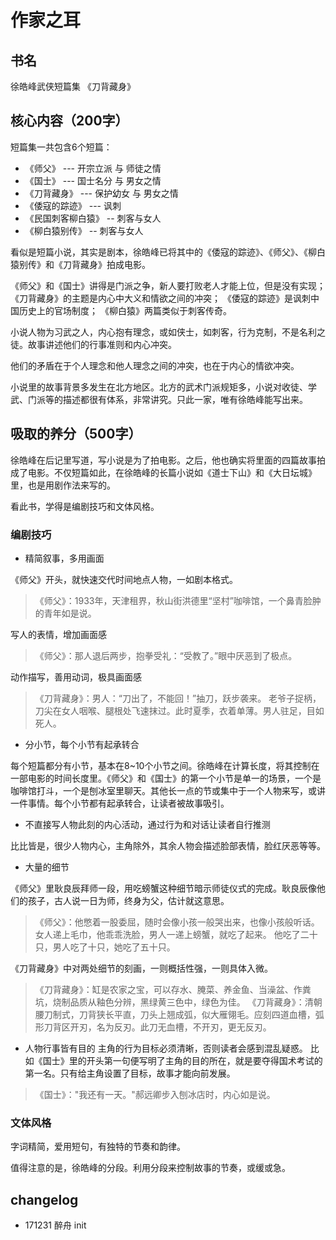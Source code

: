 # 作家之耳

## 书名

徐皓峰武侠短篇集 《刀背藏身》

## 核心内容（200字）


短篇集一共包含6个短篇：
- 《师父》 --- 开宗立派 与 师徒之情
- 《国士》 --- 国士名分 与 男女之情
- 《刀背藏身》 --- 保护幼女 与 男女之情
- 《倭寇的踪迹》 --- 讽刺
- 《民国刺客柳白猿》  -- 刺客与女人
- 《柳白猿别传》 -- 刺客与女人

看似是短篇小说，其实是剧本，徐皓峰已将其中的《倭寇的踪迹》、《师父》、《柳白猿别传》和《刀背藏身》拍成电影。

《师父》和《国士》讲得是门派之争，新人要打败老人才能上位，但是没有实现；
《刀背藏身》的主题是内心中大义和情欲之间的冲突；
《倭寇的踪迹》是讽刺中国历史上的官场制度；
《柳白猿》两篇类似于刺客传奇。

小说人物为习武之人，内心抱有理念，或如侠士，如刺客，行为克制，不是名利之徒。故事讲述他们的行事准则和内心冲突。

他们的矛盾在于个人理念和他人理念之间的冲突，也在于内心的情欲冲突。

小说里的故事背景多发生在北方地区。北方的武术门派规矩多，小说对收徒、学武、门派等的描述都很有体系，非常讲究。只此一家，唯有徐皓峰能写出来。


## 吸取的养分（500字）

徐皓峰在后记里写道，写小说是为了拍电影。之后，他也确实将里面的四篇故事拍成了电影。不仅短篇如此，在徐皓峰的长篇小说如《道士下山》和《大日坛城》里，也是用剧作法来写的。

看此书，学得是编剧技巧和文体风格。

### 编剧技巧
- 精简叙事，多用画面

《师父》开头，就快速交代时间地点人物，一如剧本格式。
> 《师父》：1933年，天津租界，秋山街洪德里“坚村”咖啡馆，一个鼻青脸肿的青年如是说。

写人的表情，增加画面感
> 《师父》：那人退后两步，抱拳受礼：“受教了。”眼中厌恶到了极点。

动作描写，善用动词，极具画面感
> 《刀背藏身》：男人：“刀出了，不能回！”抽刀，跃步袭来。
> 老爷子捉柄，刀尖在女人咽喉、腿根处飞速抹过。此时夏季，衣着单薄。男人驻足，目如死人。

- 分小节，每个小节有起承转合

每个短篇都分有小节，基本在8~10个小节之间。徐皓峰在计算长度，将其控制在一部电影的时间长度里。《师父》和《国士》的第一个小节是单一的场景，一个是咖啡馆打斗，一个是刨冰室里聊天。其他长一点的节或集中于一个人物来写，或讲一件事情。每个小节都有起承转合，让读者被故事吸引。

- 不直接写人物此刻的内心活动，通过行为和对话让读者自行推测

比比皆是，很少人物内心，主角除外，其余人物会描述脸部表情，脸红厌恶等等。

- 大量的细节

《师父》里耿良辰拜师一段，用吃螃蟹这种细节暗示师徒仪式的完成。耿良辰像他们的孩子，古人说一日为师，终身为父，估计就这意思。

> 《师父》：他憋着一股委屈，随时会像小孩一般哭出来，也像小孩般听话。女人递上毛巾，他乖乖洗脸，男人一递上螃蟹，就吃了起来。
> 他吃了二十只，男人吃了十只，她吃了五十只。

《刀背藏身》中对两处细节的刻画，一则概括性强，一则具体入微。
> 《刀背藏身》：缸是农家之宝，可以存水、腌菜、养金鱼、当澡盆、作粪坑，烧制品质从釉色分辨，黑绿黄三色中，绿色为佳。
> 《刀背藏身》：清朝腰刀制式，刀背狭长平直，刀头上翘成弧，似大雁翎毛。应刻四道血槽，弧形刀背区开刃，名为反刃。此刀无血槽，不开刃，更无反刃。

- 人物行事皆有目的
主角的行为目标必须清晰，否则读者会感到混乱疑惑。
比如《国士》里的开头第一句便写明了主角的目的所在，就是要夺得国术考试的第一名。只有给主角设置了目标，故事才能向前发展。

> 《国士》："我还有一天。"郝远卿步入刨冰店时，内心如是说。


### 文体风格

字词精简，爱用短句，有独特的节奏和韵律。

值得注意的是，徐皓峰的分段。利用分段来控制故事的节奏，或缓或急。

## changelog
- 171231 醉舟 init